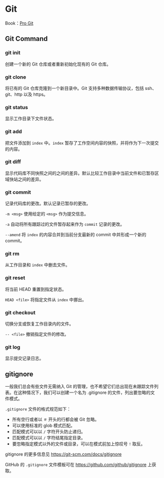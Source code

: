 # Git

Book：[Pro Git](https://git-scm.com/book/zh/v2)

## Git Command

### git init

创建一个新的 Git 仓库或者重新初始化现有的 Git 仓库。

### git clone

将已有的 Git 仓库克隆到一个新目录中。Git 支持多种数据传输协议，包括 ssh、git、http 以及 https。

### git status

显示工作目录下文件状态。

### git add

把文件添加到 `index` 中。`index` 暂存了工作空间内容的快照，并将作为下一次提交的内容。

### git diff

显示代码库不同快照之间的之间的差异。默认比较工作目录中当前文件和已暂存区域快站之间的差异。

### git commit

记录代码库的更改。默认记录已暂存的更改。

`-m <msg>` 使用给定的 `<msg>` 作为提交信息。

`-a` 自动将所有跟踪过的文件暂存起来作为 `commit` 记录的更改。

`--amend` 将 `index` 的内容合并到当前分支最新的 commit 中并形成一个新的 commit。

### git rm

从工作目录和 `index` 中删去文件。

### git reset

将当前 HEAD 重置到指定状态。

`HEAD <file>` 将指定文件从 `index` 中挪出。

### git checkout

切换分支或恢复工作目录内的文件。

`-- <file>` 撤销指定文件的修改。

### git log

显示提交记录日志。

## gitignore

一般我们总会有些文件无需纳入 Git 的管理，也不希望它们总出现在未跟踪文件列表。在这种情况下，我们可以创建一个名为 .gitignore 的文件，列出要忽略的文件模式。

`.gitignore` 文件的格式规范如下：
* 所有空行或者以 `＃` 开头的行都会被 Git 忽略。
* 可以使用标准的 glob 模式匹配。
* 匹配模式可以以 `/` 字符开头防止递归。
* 匹配模式可以以 `/` 字符结尾指定目录。
* 要忽略指定模式以外的文件或目录，可以在模式前加上惊叹号 `!` 取反。

gitignore 的更多信息见 https://git-scm.com/docs/gitignore

GitHub 的 `.gitignore` 文件模板可在 https://github.com/github/gitignore 上获取。
